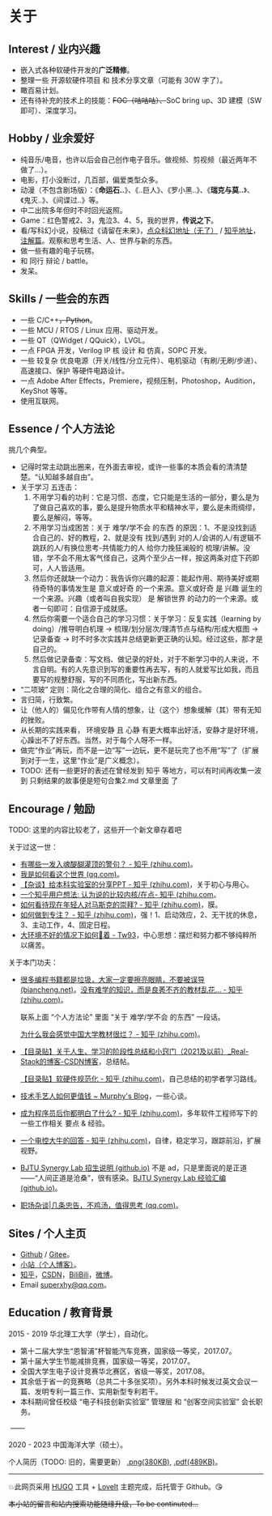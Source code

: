 # 关于


## Interest / 业内兴趣

- 嵌入式各种软硬件开发的**广泛精修**。
- 整理一些 开源软硬件项目 和 技术分享文章（可能有 30W 字了）。
- 瞰百易计划。
- 还有待补充的技术上的技能：~~FOC（咕咕咕）、~~SoC bring up、3D 建模（SW 即可）、深度学习。

## Hobby / 业余爱好

- 纯音乐/电音，也许以后会自己创作电子音乐。做视频、剪视频（最近两年不做了...）。
- 电影，打小没断过，几百部，偏爱类型众多。
- 动漫（不包含剧场版）：《**命运石..**》、《..巨人》、《罗小黑..》、《**瑞克与莫..**》、《鬼灭..》、《间谍过..》等。
- 中二出院多年但时不时回光返照。
- Game：红色警戒2、3，鬼泣3、4、5，我的世界，**传说之下**。
- 看/写科幻小说，投稿过《请留在未来》，[点众科幻地址（无了）](http://kehuan.dianzhong.com/bookdetail.html?bookid=6845) / [知乎地址](https://zhuanlan.zhihu.com/p/361265924)，[注解篇](https://zhuanlan.zhihu.com/p/148983427)。观察和思考生活、人、世界与新的东西。
- 做一些有趣的电子玩楞。
- 和 同行 辩论 / battle。
- 发呆。

## Skills / 一些会的东西

- 一些 C/C++~~，Python~~。
- 一些 MCU / RTOS / Linux 应用、驱动开发。
- 一些 QT（QWidget / QQuick），LVGL。
- 一点 FPGA 开发，Verilog IP 核 设计 和 仿真，SOPC 开发。
- 一些 较复杂 优良电源（开关/线性/分立元件）、电机驱动（有刷/无刷/步进）、高速接口、保护 等硬件电路设计。
- 一点 Adobe After Effects，Premiere，视频压制，Photoshop，Audition，KeyShot 等等。
- 使用互联网。

## Essence / 个人方法论

挑几个典型。

- 记得时常主动跳出圈来，在外面去审视，或许一些事的本质会看的清清楚楚。“认知越多越自由”。
- 关于学习 五连击：
  1. 不用学习看的功利：它是习惯、态度，它只能是生活的一部分，要么是为了做自己喜欢的事，要么是提升物质水平和精神水平，要么是未雨绸缪，要么是解闷，等等。
  2. 不用学习当成困苦：关于 难学/学不会 的东西 的原因：1、不是没找到适合自己的、好的教程，2、就是没有 找到/遇到 对的人/会讲的人/有逻辑不跳跃的人/有换位思考-共情能力的人  给你力挽狂澜般的 梳理/讲解。没错，学不会不用太客气怪自己，这两个至少占一样，按这两条对症下药即可，人人皆适用。
  3. 然后你还就缺一个动力：我告诉你兴趣的起源：能起作用、期待美好或期待奇特的事情发生是 意义或好奇 的一个来源。意义或好奇 是 兴趣 诞生的一个来源。兴趣（或者叫自我实现） 是 解锁世界 的动力的一个来源。或者一句即可：自信源于成就感。
  4. 然后你需要一个适合自己的学习习惯：关于学习：反复实践（learning by doing）/推导明白机理 → 梳理/划分层次/理清节点与结构/形成大框图 → 记录备查 → 时不时多次实践并总结更新更正确的认知。经过这些，那才是自己的。
  5. 然后做记录备查：写文档、做记录的好处，对于不断学习中的人来说，不言自明。有的人先意识到写的重要性再去写，有的人就爱写比如我，而且要写的规整舒服，写的不同质化，写出新东西。
- “二项玻” 定则：简化之合理的简化、组合之有意义的组合。
- 言归简，行致繁。
- 让（他人的）偏见化作带有人情的想象，让（这个）想象缓解（其）带有无知的挫败。
- 从长期的实践来看， 环境安静 且 心静 有更大概率出好活，安静才是好环境，心躁出不了好东西。当然，对于每个人呀不一样。
- 做完“作业”再玩，而不是一边“写”一边玩，更不是玩完了也不用“写”了（扩展到对于一生，这里“作业”是广义概念）。
- TODO: 还有一些更好的表述在曾经发到 知乎 等地方，可以有时间再收集一波到 只剩结果的故事便是短句合集2.md 文章里面 了

## Encourage / 勉励

TODO: 这里的内容比较老了，这些开一个新文章存着吧

关于过这一世：

- [有哪些一发入魂醍醐灌顶的警句？ - 知乎 (zhihu.com)](https://www.zhihu.com/question/55137484/answer/2579300946)。
- [我是如何看这个世界 (qq.com)](https://mp.weixin.qq.com/s?__biz=MzAwNjY3MzExOQ==&mid=2247484009&idx=1&sn=906b83edc3431d3eb6a3da942d0743c3&chksm=9b0885d9ac7f0ccf28792f9a313ab84d8dca87e520162afbb99947e30bd7b8aca5f1293c32d8&token=1523695542&lang=zh_CN#rd)。
- [【杂谈】给本科实验室的分享PPT - 知乎 (zhihu.com)](https://zhuanlan.zhihu.com/p/392532065)，关于初心与用心。
- [一个知乎用户想法: 认为说的比较内核/在点- 知乎 (zhihu.com](https://www.zhihu.com/pin/1546542870861160448)。
- [如何看待现在年轻人对马斯克的崇拜? - 知乎 (zhihu.com)](https://www.zhihu.com/question/399131581/answer/1308340905)，膜。
- [如何做到专注？ - 知乎 (zhihu.com)](https://www.zhihu.com/question/20335415/answer/23353446?utm_source=zhihu&utm_medium=social&utm_oi=599326366345334784)，强！1、启动效应，2、无干扰的休息，3、主动工作，4、固定日程。
- [大环境不好的情况下如何🐶着 - Tw93](https://tw93.fun/2022-07-01/gou.html)，中心思想：摆烂和努力都不够纯粹所以痛苦。

关于本门功夫：

- [很多编程书籍都是垃圾，大家一定要擦亮眼睛，不要被误导 (biancheng.net)](http://c.biancheng.net/view/9443.html)。[没有难学的知识，而是良莠不齐的教材乱花… - 知乎 (zhihu.com)](https://www.zhihu.com/pin/1486014904054747136)。

  联系上面 “个人方法论” 里面 “关于 难学/学不会 的东西” 一段话。

  [ 为什么我会感觉中国大学教材很烂？ - 知乎 (zhihu.com)](https://www.zhihu.com/question/28987052)。

- [【目录贴】关于人生、学习的阶段性总结和小窍门（2021及以前）_Real-Staok的博客-CSDN博客](https://blog.csdn.net/Staokgo/article/details/122866665)，总结帖。

  [【目录贴】软硬件规范化 - 知乎 (zhihu.com)](https://zhuanlan.zhihu.com/p/360100358)，自己总结的初学者学习路线。

- [技术手艺人如何更值钱 ~ Murphy's Blog](https://murphy.tech/posts/18e85c28.html)，一些心谈。

- [成为程序员后你都明白了什么? - 知乎 (zhihu.com)](https://www.zhihu.com/question/534598587/answer/2509180795)，多年软件工程师写下的一些工作相关 要点 & 经验。

- [一个电控大牛的回答 - 知乎 (zhihu.com)](https://www.zhihu.com/question/37050422/answer/1982925583)，自律，稳定学习，跟踪前沿，扩展视野。

- [BJTU Synergy Lab 招生说明 (github.io)](http://fangvv.github.io/homepage/index.html) 不是 ad，只是里面说的是正道——“人间正道是沧桑”，很有感染。[BJTU Synergy Lab 经验汇编 (github.io)](http://fangvv.github.io/homepage/exp.html)。

- [职场杂谈|几条忠告，不鸡汤，值得思考 (qq.com)](https://mp.weixin.qq.com/s/OyDgDvMwFwzJA_0ADiqGhw)。

## Sites / 个人主页

- [Github](https://github.com/Staok) / [Gitee](https://gitee.com/staok)。
- [小站（个人博客）](https://staok.github.io/)。
- [知乎](https://www.zhihu.com/people/xuhaoyang)，[CSDN](https://blog.csdn.net/Staokgo)，[BiliBili](https://space.bilibili.com/6767516)，[微博](https://weibo.com/u/3585238893)。
- Email superxhy@qq.com。


## Education / 教育背景



2015 - 2019 华北理工大学（学士），自动化。

- 第十二届大学生“恩智浦”杯智能汽车竞赛，国家级一等奖，2017.07。
- 第十届大学生节能减排竞赛，国家级一等奖，2017.07。
- 全国大学生电子设计竞赛华北赛区，省级一等奖，2017.08。
- 其余低于省一的竞赛略（总共二十多张奖项）。另外本科时候发过英文会议一篇、发明专利一篇三作、实用新型专利若干。
- 本科期间曾任校级 “电子科技创新实验室” 管理层 和 “创客空间实验室” 会长职务。

​                                                                                                         ——

2020 - 2023 中国海洋大学（硕士）。



个人简历（TODO: 旧的，需要更新） [.png(380KB)](https://staok.github.io/about/resume.png), [.pdf(489KB)](https://staok.github.io/about/resume.pdf)。

------

:boom:此网页采用 [HUGO](https://gohugo.io/) 工具 + [LoveIt](https://github.com/dillonzq/LoveIt) 主题完成，后托管于 Github。:kissing_heart:

~~本小站的留言和站内搜索功能随缘升级，To be continuted...~~

